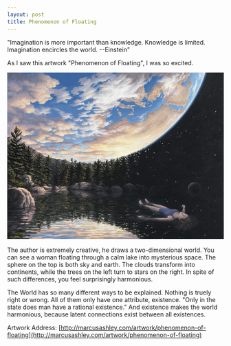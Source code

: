 ```yaml
---
layout: post
title: Phenomenon of Floating
---
```


"Imagination is more important than knowledge. Knowledge is limited. Imagination encircles the world. --Einstein"


As I saw this artwork "Phenomenon of Floating", I was so excited.

![excited](/images/post2_1.jpg)

The author is extremely creative, he draws a two-dimensional world. You can see a woman floating through a calm lake into mysterious space. The sphere on the top is both sky and earth. The clouds transform into continents, while the trees on the left turn to stars on the right. In spite of such differences, you feel surprisingly harmonious.

The World has so many different ways to be explained. Nothing is truely right or wrong. All of them only have one attribute, existence. "Only in the state does man have a rational existence." And existence makes the world harmonious, because latent connections exist between all existences.

Artwork Address: [http://marcusashley.com/artwork/phenomenon-of-floating](http://marcusashley.com/artwork/phenomenon-of-floating)
